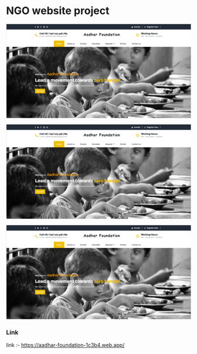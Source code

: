 # NGO website project

![NGO website project](https://github.com/abhibarkade111/NGO-web-app-project/blob/master/screenshot1.png?raw=true)

![NGO website project](https://github.com/abhibarkade111/NGO-web-app-project/blob/master/screenshot1.png?raw=true)

![NGO website project](https://github.com/abhibarkade111/NGO-web-app-project/blob/master/screenshot1.png?raw=true)


### Link
link :- https://aadhar-foundation-1c3b4.web.app/
